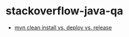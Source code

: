 # stackoverflow-java-qa

- [mvn clean install vs. deploy vs. release](http://stackoverflow.com/questions/3660759/mvn-clean-install-vs-deploy-vs-release)
